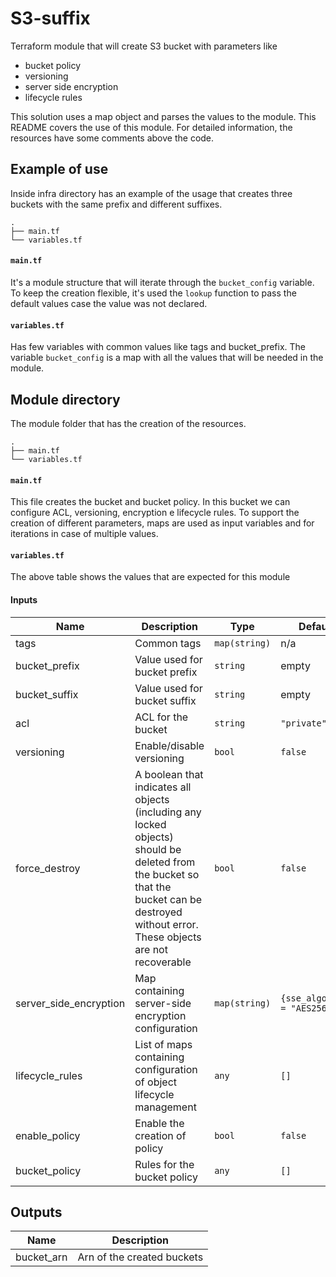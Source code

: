 # S3-suffix
Terraform module that will create S3 bucket with parameters like
- bucket policy
- versioning
- server side encryption
- lifecycle rules
 
This solution uses a map object and parses the values to the module. This README covers the use of this module. For detailed information, the resources have some comments above the code. 
 
## Example of use
Inside infra directory has an example of the usage that creates three buckets with the same prefix and different suffixes.
```
.
├── main.tf
└── variables.tf
```
#### `main.tf`
It's a module structure that will iterate through the `bucket_config` variable. To keep the creation flexible, it's used the `lookup` function to pass the default values case the value was not declared.
 
#### `variables.tf`
Has few variables with common values like tags and bucket_prefix. The variable `bucket_config` is a map with all the values that will be needed in the module. 
 
## Module directory
The module folder that has the creation of the resources. 
```
.
├── main.tf
└── variables.tf
```
 
#### `main.tf`
This file creates the bucket and bucket policy. In this bucket we can configure ACL, versioning, encryption e lifecycle rules. To support the creation of different parameters, maps are used as input variables and for iterations in case of multiple values. 

#### `variables.tf`
The above table shows the values that are expected for this module

#### Inputs
 
| Name | Description | Type | Default | Required |
|------|-------------|------|---------|:-----:|
| tags | Common tags | `map(string)` | n/a | yes |
| bucket_prefix | Value used for bucket prefix | `string` | empty | yes |
| bucket_suffix | Value used for bucket suffix | `string` | empty | yes |
| acl | ACL for the bucket | `string` | `"private"` | no |
| versioning | Enable/disable versioning | `bool` | `false` | no |
| force_destroy | A boolean that indicates all objects (including any locked objects) should be deleted from the bucket so that the bucket can be destroyed without error. These objects are not recoverable | `bool` | `false` | no |
| server_side_encryption | Map containing server-side encryption configuration | `map(string)` | `{sse_algorithm = "AES256"}` | no |
| lifecycle_rules | List of maps containing configuration of object lifecycle management | `any` | `[]` | no |
| enable_policy | Enable the creation of policy | `bool` | `false` | no |
| bucket_policy | Rules for the bucket policy | `any` | `[]` | no |
 
 
## Outputs
 
| Name | Description |
|------|-------------|
| bucket_arn | Arn of the created buckets |
